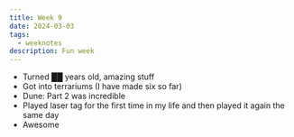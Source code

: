 ```yaml
---
title: Week 9
date: 2024-03-03
tags: 
  - weeknotes
description: Fun week
---
```

- Turned ██ years old, amazing stuff
- Got into terrariums (I have made six so far)
- Dune: Part 2 was incredible
- Played laser tag for the first time in my life and then played it again the same day
- Awesome
